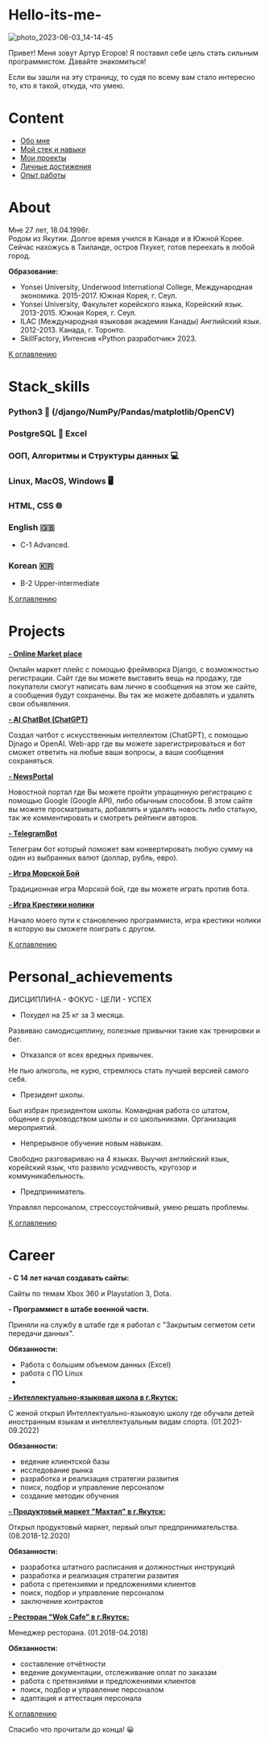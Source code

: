 # Hello-its-me-
![photo_2023-06-03_14-14-45](https://github.com/egorovarturxx/Hello-its-me-/assets/122422490/46418c02-1433-430f-bc55-707bee3ac8f4)

<p>
Привет! Меня зовут Артур Егоров! Я поставил себе цель стать сильным программистом. Давайте знакомиться!
</p>

<p>
Если вы зашли на эту страницу, то судя по всему вам стало интересно то, кто я такой, откуда, что умею.
</p>

# Content
- [Обо мне](#about)
- [Мой стек и навыки](#stack_skills)
- [Мои проекты](#projects)
- [Личные достижения](#personal-achievements)
- [Опыт работы](#career)



# About
<p>Мне 27 лет, 18.04.1996г.<br>
Родом из Якутии. Долгое время учился в Канаде и в Южной Корее. Сейчас нахожусь в Таиланде, остров Пхукет, готов переехать в любой город.<br></p>
<div><b>Образование:</b></div>

- Yonsei University, Underwood International College, Международная экономика. 2015-2017. Южная Корея, г. Сеул.
- Yonsei University, Факультет корейского языка, Корейский язык. 2013-2015. Южная Корея, г. Сеул.
- ILAC (Международная языковая академия Канады) Английский язык. 2012-2013. Канада, г. Торонто.
- SkillFactory, Интенсив «Python разработчик» 2023.

[К оглавлению](#content)


# Stack_skills

<h3>Python3 🐍 (/django/NumPy/Pandas/matplotlib/OpenCV)</h3>
   
<h3>PostgreSQL 🐘 Excel </h3>

<h3>OOП, Алгоритмы и Структуры данных 💻</h3>

<h3>Linux, MacOS, Windows  🖥 </h3>

<h3>HTML, CSS 🌐</h3>

<h3>English 🇬🇧</h3>

- C-1 Advanced.

<h3>Korean 🇰🇷</h3>

- B-2 Upper-intermediate
    
[К оглавлению](#content)

# Projects
<a href=https://github.com/egorovarturxx/MarketPlace/><b>- Online Market place</b></a>
<p>
 Онлайн маркет плейс с помощью фреймворка Django, с возможностью регистрации. Сайт где вы можете выставить вещь на продажу, где покупатели смогут написать вам лично в сообщения на этом же сайте, а сообщения будут сохранены. Вы так же можете добавлять и удалять свои объявления.
 </p>

<a href=https://github.com/egorovarturxx/AI_ChatBot/><b>- AI ChatBot (ChatGPT)</b></a>
 <p> Создал чатбот с искусственным интеллектом (ChatGPT), с помощью Djnago и OpenAI. Web-app где вы можете зарегистрироваться и бот сможет ответить на любые ваши вопросы, а ваши сообщения сохраняться.
 </p>
 
<a href=https://github.com/egorovarturxx/NewsPortal-8.6/><b>- NewsPortal</b></a>
<p>
 Новостной портал где Вы можете пройти упращенную регистрацию с помощью Google (Google API), либо обычным способом. В этом сайте вы можете просматривать, добавлять и удалять новость либо статьую, так же комментировать и смотреть рейтинги авторов.
 </p>

<a href=https://github.com/egorovarturxx/TelegramBot/><b>- TelegramBot</b></a>
 <p> Телеграм бот который поможет вам конвертировать любую сумму на один из выбранных валют (доллар, рубль, евро).
 </p>
 
 <a href=https://github.com/egorovarturxx/Sea-battle/><b>- Игра Морской Бой</b></a>
 <p> Традиционная игра Морской бой, где вы можете играть против бота.
 </p>
 
 <a href=https://github.com/egorovarturxx/XO/><b>- Игра Крестики нолики</b></a>
 <p> Начало моего пути к становлению программиста, игра крестики нолики в которую вы сможете поиграть с другом.
 </p>

[К оглавлению](#content)

# Personal_achievements
ДИСЦИПЛИНА - ФОКУС - ЦЕЛИ - УСПЕХ

- Похудел на 25 кг за 3 месяца.

Развиваю самодисциплину, полезные привычки такие как тренировки и бег.

- Отказался от всех вредных привычек.

Не пью алкоголь, не курю, стремлюсь стать лучшей версией самого себя.

- Президент школы.

Был избран президентом школы. Командная работа со штатом, общение с руководством школы и со школьниками. Организация мероприятий.

- Непрерывное обучение новым навыкам.

Свободно разговариваю на 4 языках. Выучил английский язык, корейский язык, что развило усидчивость, кругозор и коммуникабельность.

- Предприниматель. 

Управлял персоналом, стрессоустойчивый, умею решать проблемы.


[К оглавлению](#content)
 
 
# Career

<b>- С 14 лет начал создавать сайты:</b>
<p>
Сайты по темам Xbox 360 и Playstation 3, Dota.
 </p>

<b>- Программист в штабе военной части.</b>
<p>
 Приняли на службу в штабе где я работал с "Закрытым сегметом сети передачи данных".
 </p>
<div><b>Обязанности:</b></div>
<p>
   
- Работа с большим объемом данных (Excel)
- работа с ПО Linux
- 
</p>

<a href=https://www.instagram.com/ils_ykt/><b>- Интеллектуально-языковая школа в г.Якутск:</b></a>
<p>
 С женой открыл Интеллектуально-языковую школу где обучали детей иностранным языкам и интеллектуальным видам спорта. (01.2021-09.2022)
 </p>
<div><b>Обязанности:</b></div>
<p>

- ведение клиентской базы
- исследование рынка
- разработка и реализация стратегии развития
- поиск, подбор и управление персоналом
- создание методик обучения

</p>

<a href=https://www.instagram.com/makhtalykt/><b>- Продуктовый маркет "Махтал" в г.Якутск:</b></a>
 <p> Открыл продуктовый маркет, первый опыт предпринимательства. (08.2018-12.2020)
 </p>
 
 <div><b>Обязанности:</b></div>
<p>

- разработка штатного расписания и должностных инструкций
- разработка и реализация стратегии развития
- работа с претензиями и предложениями клиентов
- поиск, подбор и управление персоналом
- заключение контрактов

</p>

<a href=https://www.instagram.com/wokcafeykt/><b>- Ресторан "Wok Cafe" в г.Якутск:</b></a>
 <p> Менеджер ресторана. (01.2018-04.2018)
 </p>
 
 <div><b>Обязанности:</b></div>
<p>

- составление отчётности
- ведение документации, отслеживание оплат по заказам
- работа с претензиями и предложениями клиентов
- поиск, подбор и управление персоналом
- адаптация и аттестация персонала

</p>

[К оглавлению](#content)

Спасибо что прочитали до конца! 😀

 




